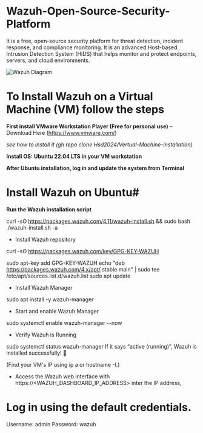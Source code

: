 # Wazuh-Open-Source-Security-Platform
It is a free, open-source security platform for threat detection, incident response, and compliance monitoring. It is an advanced Host-based Intrusion Detection System (HIDS) that helps monitor and protect endpoints, servers, and cloud environments.

![Wazuh Diagram](https://github.com/user-attachments/assets/e5450df6-883a-4631-b747-4743a8f786d7)

# To Install Wazuh on a Virtual Machine (VM) follow the steps

**First install VMware Workstation Player (Free for personal use)** – Download Here (https://www.vmware.com/)

*see how to install it (gh repo clone Hsd2024/Vertual-Machine-installation)*

**Install OS: Ubuntu 22.04 LTS in your VM workstation**

**After Ubuntu installation, log in and update the system from Terminal**

# Install Wazuh on Ubuntu#

**Run the Wazuh installation script**

curl -sO https://packages.wazuh.com/4.11/wazuh-install.sh && sudo bash ./wazuh-install.sh -a

- Install Wazuh repository

curl -sO https://packages.wazuh.com/key/GPG-KEY-WAZUH

sudo apt-key add GPG-KEY-WAZUH
echo "deb https://packages.wazuh.com/4.x/apt/ stable main" | sudo tee /etc/apt/sources.list.d/wazuh.list
sudo apt update

- Install Wazuh Manager

sudo apt install -y wazuh-manager

- Start and enable Wazuh Manager

sudo systemctl enable wazuh-manager --now

- Verify Wazuh is Running

sudo systemctl status wazuh-manager
If it says “active (running)”, Wazuh is installed successfully! 🎉

(Find your VM's IP using ip a or hostname -I.)

- Access the Wazuh web interface with https://<WAZUH_DASHBOARD_IP_ADDRESS> inter the IP address,

# Log in using the default credentials.

Username: admin
Password: wazuh

